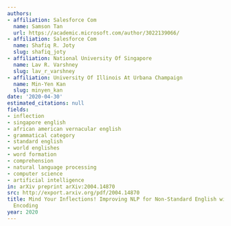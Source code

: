 ```yaml
---
authors:
- affiliation: Salesforce Com
  name: Samson Tan
  url: https://academic.microsoft.com/author/3022139066/
- affiliation: Salesforce Com
  name: Shafiq R. Joty
  slug: shafiq_joty
- affiliation: National University Of Singapore
  name: Lav R. Varshney
  slug: lav_r_varshney
- affiliation: University Of Illinois At Urbana Champaign
  name: Min-Yen Kan
  slug: minyen_kan
date: '2020-04-30'
estimated_citations: null
fields:
- inflection
- singapore english
- african american vernacular english
- grammatical category
- standard english
- world englishes
- word formation
- comprehension
- natural language processing
- computer science
- artificial intelligence
in: arXiv preprint arXiv:2004.14870
src: http://export.arxiv.org/pdf/2004.14870
title: Mind Your Inflections! Improving NLP for Non-Standard English with Base-Inflection
  Encoding
year: 2020
---
```

